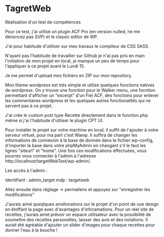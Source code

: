 # TagretWeb
Réalisation d'un test de compétences


Pour ce test, j'ai utilisé un plugin ACF Pro (en version nulled, ne me dénoncez pas SVP) et le classic editor de WP.

J'ai pour habitude d'utiliser sur mes travaux le compileur de CSS SASS.

N'ayant pas l'habitude de travailler sur Github je n'ai pas pris en main l'initiation de mon projet en local, je manque un peu de temps pour l'appliquer à ce projet avant le Lundi 15. 

Je me permet d'upload mes fichiers en ZIP sur mon repository.

Mon thème wordpress est très simple et utilise quelques fonctions natives de wordpress.
On y trouve une fonction pour le Walker menu, une focntion permettant d'afficher un "excerpt" d'un Fiel ACF, des fonctions pour enlever les commentaires wordpress et les quelques autres fonctionalités qui ne servent pas à ce projet. 

J'ai crée le custom post type Recette directement dans le function.php même si j'ai l'habitude d'utiliser le plugin CPT UI.

Pour installer le projet sur votre machine en local, il suffit de l'ajouter à votre serveur virtuel, pour ma part c'est Wamp.
Il suffira de changer les informations de connexion à la base de donnée dans le fichier wp-config, d'importer la base dans votre phpMyAdmin en changant s'il le faut les lignes "siteurl" et "home". Une fois ces modifications éffectuées, vous pourrez vous connecter à l'admin à l'adresse http://localhost/targetWebTest/wp-admin/.

Les accès à l'admin : 

identifiant : admin_target
mdp : targetweb

Allez ensuite dans réglage -> permaliens et appuyez sur "enregistrer les modifications"

J'aurais aimé queqlques améliorations sur le projet d'un point de vue design en étoffant la page avec d'avantages d'inforamations.
Pour un réel site de recettes, j'aurais aimé prévoir un espace utilisateur avec la possibilité de soumettre des recettes personelles, laisser des avis et des notations. 
Il aurait été agréable d'ajouter un slider d'images pour chaque recettes pour donner l'eau à la bouche !

